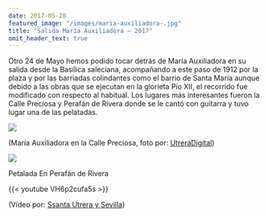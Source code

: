 ```yaml
---
date: 2017-05-28
featured_image: "/images/maria-auxiliadora-.jpg"
title: "Salida María Auxiliadora – 2017"
omit_header_text: true
---
```


Otro 24 de Mayo hemos podido tocar detrás de María Auxiliadora en su salida desde la Basílica saleciana, acompañando a  este paso de 1912 por la plaza y por las barriadas colindantes como el barrio de Santa María aunque debido a las obras que se ejecutan en la glorieta Pío XII, el recorrido fue modificado con respecto al habitual. Los lugares más interesantes fueron la Calle Preciosa y Perafán de Rivera donde se le cantó con guitarra y tuvo lugar una de las pelatadas.

![](/images/maria-auxiliadora-2017.jpg)

(María Auxiliadora en la Calle Preciosa, foto por: [UtreraDigital](http://www.utreradigital.com/web/2017/05/25/utrera-se-echa-a-la-calle-para-acompanar-a-maria-auxiliadora-aunque-sin-fiesta-local-y-con-calor-galeria/))

![](/images/maria-auxiliadora-2017-2.jpg)

Petalada En Perafán de Rivera

{{< youtube VH6p2cufa5s >}}

(Vídeo por: [Ssanta Utrera y Sevilla](https://www.youtube.com/channel/UChtm0AnqlWvJqjOOK7pN53Q))
